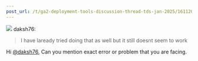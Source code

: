```yaml
---
post_url: /t/ga2-deployment-tools-discussion-thread-tds-jan-2025/161120/119
---
```

![](https://dub1.discourse-cdn.com/flex013/user_avatar/discourse.onlinedegree.iitm.ac.in/daksh76/48/67052_2.png) daksh76:

> I have laready tried doing that as well but it still doesnt seem to work

Hi [@daksh76](/u/daksh76), Can you mention exact error or problem that you are facing.